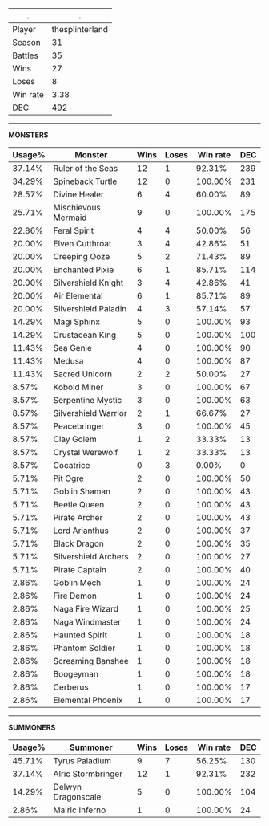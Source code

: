 .|.
|-|-
Player|thesplinterland
Season|31
Battles|35
Wins|27
Loses|8
Win rate|3.38
DEC|492

---
**MONSTERS**

Usage%|Monster|Wins|Loses|Win rate|DEC|
-|-|-|-|-|-|
37.14%|Ruler of the Seas|12|1|92.31%|239|
34.29%|Spineback Turtle|12|0|100.00%|231|
28.57%|Divine Healer|6|4|60.00%|89|
25.71%|Mischievous Mermaid|9|0|100.00%|175|
22.86%|Feral Spirit|4|4|50.00%|56|
20.00%|Elven Cutthroat|3|4|42.86%|51|
20.00%|Creeping Ooze|5|2|71.43%|89|
20.00%|Enchanted Pixie|6|1|85.71%|114|
20.00%|Silvershield Knight|3|4|42.86%|41|
20.00%|Air Elemental|6|1|85.71%|89|
20.00%|Silvershield Paladin|4|3|57.14%|57|
14.29%|Magi Sphinx|5|0|100.00%|93|
14.29%|Crustacean King|5|0|100.00%|100|
11.43%|Sea Genie|4|0|100.00%|90|
11.43%|Medusa|4|0|100.00%|87|
11.43%|Sacred Unicorn|2|2|50.00%|27|
8.57%|Kobold Miner|3|0|100.00%|67|
8.57%|Serpentine Mystic|3|0|100.00%|63|
8.57%|Silvershield Warrior|2|1|66.67%|27|
8.57%|Peacebringer|3|0|100.00%|45|
8.57%|Clay Golem|1|2|33.33%|13|
8.57%|Crystal Werewolf|1|2|33.33%|13|
8.57%|Cocatrice|0|3|0.00%|0|
5.71%|Pit Ogre|2|0|100.00%|50|
5.71%|Goblin Shaman|2|0|100.00%|43|
5.71%|Beetle Queen|2|0|100.00%|43|
5.71%|Pirate Archer|2|0|100.00%|43|
5.71%|Lord Arianthus|2|0|100.00%|37|
5.71%|Black Dragon|2|0|100.00%|35|
5.71%|Silvershield Archers|2|0|100.00%|27|
5.71%|Pirate Captain|2|0|100.00%|40|
2.86%|Goblin Mech|1|0|100.00%|24|
2.86%|Fire Demon|1|0|100.00%|24|
2.86%|Naga Fire Wizard|1|0|100.00%|25|
2.86%|Naga Windmaster|1|0|100.00%|24|
2.86%|Haunted Spirit|1|0|100.00%|18|
2.86%|Phantom Soldier|1|0|100.00%|18|
2.86%|Screaming Banshee|1|0|100.00%|18|
2.86%|Boogeyman|1|0|100.00%|18|
2.86%|Cerberus|1|0|100.00%|17|
2.86%|Elemental Phoenix|1|0|100.00%|17|

---
**SUMMONERS**

Usage%|Summoner|Wins|Loses|Win rate|DEC|
-|-|-|-|-|-|
45.71%|Tyrus Paladium|9|7|56.25%|130|
37.14%|Alric Stormbringer|12|1|92.31%|232|
14.29%|Delwyn Dragonscale|5|0|100.00%|104|
2.86%|Malric Inferno|1|0|100.00%|24|
